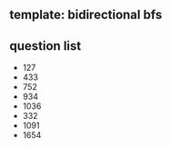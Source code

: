 ## template: bidirectional bfs

## question list

- 127
- 433
- 752
- 934
- 1036
- 332
- 1091
- 1654